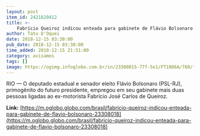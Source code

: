 ```yaml
---
layout: post
item_id: 2421820412
title: >-
    Fabrício Queiroz indicou enteada para gabinete de Flávio Bolsonaro
author: Tatu D'Oquei
date: 2018-12-15 03:30:00
pub_date: 2018-12-15 03:30:00
time_added: 2018-12-15 21:51:00
category: avisamos
tags: []
image: https://ogimg.infoglobo.com.br/in/23308015-77f-5e1/FT1086A/760/foto.png
---
```


RIO — O deputado estadual e senador eleito Flávio Bolsonaro (PSL-RJ), primogênito do futuro presidente, empregou em seu gabinete mais duas pessoas ligadas ao ex-motorista Fabrício José Carlos de Queiroz.

**Link:** [https://m.oglobo.globo.com/brasil/fabricio-queiroz-indicou-enteada-para-gabinete-de-flavio-bolsonaro-23308018](https://m.oglobo.globo.com/brasil/fabricio-queiroz-indicou-enteada-para-gabinete-de-flavio-bolsonaro-23308018)

